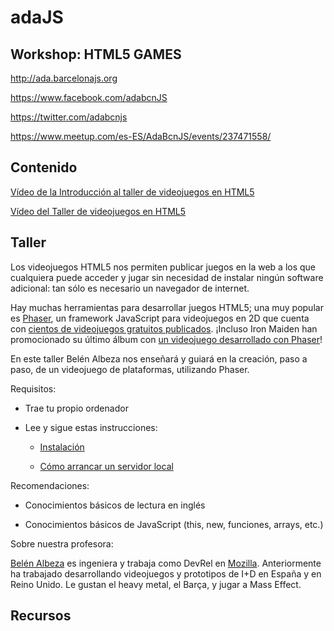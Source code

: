 # adaJS

## Workshop: HTML5 GAMES
 
http://ada.barcelonajs.org 
 
https://www.facebook.com/adabcnJS 
 
https://twitter.com/adabcnjs 
 
https://www.meetup.com/es-ES/AdaBcnJS/events/237471558/

## Contenido 

[Vídeo de la Introducción al taller de videojuegos en HTML5](https://www.youtube.com/watch?v=7j3U0j_7BrM)

[Vídeo del Taller de videojuegos en HTML5](https://www.youtube.com/watch?v=Hd2iwOh8-6k)

## Taller 

Los videojuegos HTML5 nos permiten publicar juegos en la web a los que cualquiera puede acceder y jugar sin necesidad de instalar ningún software adicional: tan sólo es necesario un navegador de internet.

Hay muchas herramientas para desarrollar juegos HTML5; una muy popular es [Phaser](https://phaser.io/), un framework JavaScript para videojuegos en 2D que cuenta con [cientos de videojuegos gratuitos publicados](https://phaser.io/games). ¡Incluso Iron Maiden han promocionado su último álbum con [un videojuego desarrollado con Phaser](http://speedoflight.ironmaiden.com/)!

En este taller Belén Albeza nos enseñará y guiará en la creación, paso a paso, de un videojuego de plataformas, utilizando Phaser. 

Requisitos:

- Trae tu propio ordenador

- Lee y sigue estas instrucciones:

  - [Instalación](https://mozdevs.github.io/html5-games-workshop/en/guides/setup/setup-your-machine/)

  - [Cómo arrancar un servidor local](https://mozdevs.github.io/html5-games-workshop/en/guides/setup/launch-a-local-server/)

Recomendaciones:

- Conocimientos básicos de lectura en inglés

- Conocimientos básicos de JavaScript (this, new, funciones, arrays, etc.)

Sobre nuestra profesora: 

[Belén Albeza](https://twitter.com/ladybenko) es ingeniera y trabaja como DevRel en [Mozilla](https://www.mozilla.org/es-ES/). Anteriormente ha trabajado desarrollando videojuegos y prototipos de I+D en España y en Reino Unido. Le gustan el heavy metal, el Barça, y jugar a Mass Effect.

## Recursos
